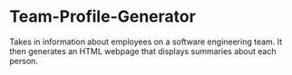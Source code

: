 # Team-Profile-Generator
Takes in information about employees on a software engineering team. It then generates an HTML webpage that displays summaries about each person.
